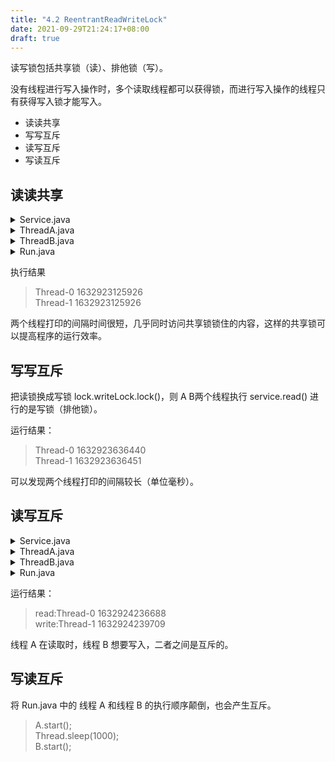 ```yaml
---
title: "4.2 ReentrantReadWriteLock"
date: 2021-09-29T21:24:17+08:00
draft: true
---
```


读写锁包括共享锁（读）、排他锁（写）。

没有线程进行写入操作时，多个读取线程都可以获得锁，而进行写入操作的线程只有获得写入锁才能写入。

- 读读共享
- 写写互斥
- 读写互斥
- 写读互斥


## 读读共享
<details>
<summary>Service.java</summary>

```java
import java.util.concurrent.locks.ReentrantReadWriteLock;

public class Service {
    private ReentrantReadWriteLock lock;

    public Service(ReentrantReadWriteLock lock){
        this.lock = lock;
    }

    public void read(){
        lock.readLock().lock();
        System.out.println(Thread.currentThread().getName() + " " +System.currentTimeMillis());
        lock.readLock().unlock();
    }
}
```
</details>

<details>
<summary>ThreadA.java</summary>

```java
public class ThreadA extends Thread{
    private Service service;

    public ThreadA(Service service){
        this.service = service;
    }
    @Override
    public void run(){
        service.read();
    }
}
```
</details>

<details>
<summary>ThreadB.java</summary>

```java
public class ThreadB extends Thread{
    private Service service;

    public ThreadB(Service service){
        this.service = service;
    }
    @Override
    public void run(){
        service.read();
    }
}

```
</details>

<details>
<summary>Run.java</summary>

```java
import java.util.concurrent.locks.ReentrantReadWriteLock;

public class Run {
    public static void main(String[] args) {
        ReentrantReadWriteLock lock = new ReentrantReadWriteLock();
        Service service = new Service(lock);
        ThreadA A = new ThreadA(service);
        ThreadB B = new ThreadB(service);
        A.start();
        B.start();
    }
}

```
</details>

执行结果
>Thread-0 1632923125926<br>
>Thread-1 1632923125926

两个线程打印的间隔时间很短，几乎同时访问共享锁锁住的内容，这样的共享锁可以提高程序的运行效率。


## 写写互斥
把读锁换成写锁 lock.writeLock.lock()，则 A B两个线程执行 service.read() 进行的是写锁（排他锁）。

运行结果：
>Thread-0 1632923636440<br>
>Thread-1 1632923636451

可以发现两个线程打印的间隔较长（单位毫秒）。

## 读写互斥


<details>
<summary>Service.java</summary>

```java
import java.util.concurrent.locks.ReentrantReadWriteLock;

public class Service {
    private ReentrantReadWriteLock lock;
    public Service(ReentrantReadWriteLock lock){
        this.lock = lock;
    }
    public void read(){
        try{
            lock.readLock().lock();
            System.out.println("read:" + Thread.currentThread().getName() + " " +System.currentTimeMillis());
            Thread.sleep(3000);
        }catch (InterruptedException e){
        }finally {
            lock.readLock().unlock();
        }
    }
    public void write(){
        try {
            lock.writeLock().lock();
            System.out.println("write:"+ Thread.currentThread().getName() + " " +System.currentTimeMillis());
            Thread.sleep(3000);
        }catch (InterruptedException e){
        }finally {
            lock.writeLock().unlock();
        }

    }
}

```

</details>

<details>
<summary>ThreadA.java</summary>

```java
public class ThreadA extends Thread{
    private Service service;

    public ThreadA(Service service){
        this.service = service;
    }
    @Override
    public void run(){
        service.read();
    }
}
```
</details>

<details>
<summary>ThreadB.java</summary>

```java
public class ThreadB extends Thread{
    private Service service;

    public ThreadB(Service service){
        this.service = service;
    }
    @Override
    public void run(){
        service.write();
    }
}

```
</details>

<details>
<summary>Run.java</summary>

```java
public class Run {
    public static void main(String[] args) throws InterruptedException {
        ReentrantReadWriteLock lock = new ReentrantReadWriteLock();
        Service service = new Service(lock);
        ThreadA A = new ThreadA(service);
        ThreadB B = new ThreadB(service);
        A.start();
        Thread.sleep(1000);
        B.start();
    }
}
```
</details>

运行结果：
>read:Thread-0 1632924236688<br>
>write:Thread-1 1632924239709

线程 A 在读取时，线程 B 想要写入，二者之间是互斥的。


## 写读互斥

将 Run.java 中的 线程 A 和线程 B 的执行顺序颠倒，也会产生互斥。
>A.start();<br>
>Thread.sleep(1000);<br>
>B.start();<br>
>